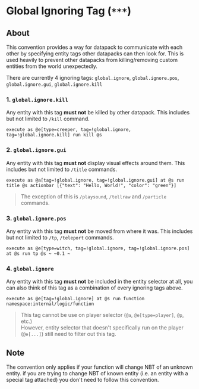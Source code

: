 # Global Ignoring Tag (`***`)

## About

This convention provides a way for datapack to communicate with each other by specifying entity tags other datapacks can then look for. This is used heavily to prevent other datapacks from killing/removing custom entities from the world unexpectedly.

There are currently 4 ignoring tags: `global.ignore`, `global.ignore.pos`, `global.ignore.gui`, `global.ignore.kill`

### 1. `global.ignore.kill`

Any entity with this tag **must not** be killed by other datapack. This includes but not limited to `/kill` command.

```mcfunction
execute as @e[type=creeper, tag=!global.ignore, tag=!global.ignore.kill] run kill @s
```

### 2. `global.ignore.gui`

Any entity with this tag **must not** display visual effects around them. This includes but not limited to `/title` commands.

```mcfunction
execute as @a[tag=!global.ignore, tag=!global.ignore.gui] at @s run title @s actionbar [{"text": "Hello, World!", "color": "green"}]
```

> The exception of this is `/playsound`, `/tellraw` and `/particle` commands.

### 3. `global.ignore.pos`

Any entity with this tag **must not** be moved from where it was. This includes but not limited to `/tp`, `/teleport` commands.

```mcfunction
execute as @e[type=witch, tag=!global.ignore, tag=!global.ignore.pos] at @s run tp @s ~ ~0.1 ~
```

### 4. `global.ignore`

Any entity with this tag **must not** be included in the entity selector at all, you can also think of this tag as a combination of every ignoring tags above.

```mcfunction
execute as @e[tag=!global.ignore] at @s run function namespace:internal/logic/function
```

> This tag cannot be use on player selector (`@a`, `@e[type=player]`, `@p`, etc.)  
> However, entity selector that doesn't specifically run on the player (`@e[...]`) still need to filter out this tag.

## Note

The convention only applies if your function will change NBT of an unknown entity. if you are trying to change NBT of known entity (i.e. an entity with a special tag attached) you don't need to follow this convention.
